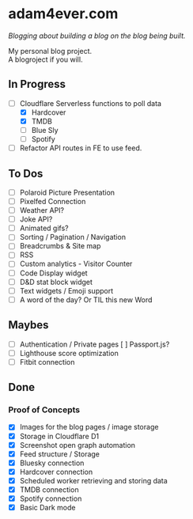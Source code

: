 # adam4ever.com

_Blogging about building a blog on the blog being built._

My personal blog project.  
A blogroject if you will.

## In Progress

- [ ] Cloudflare Serverless functions to poll data
  - [x] Hardcover
  - [x] TMDB
  - [ ] Blue Sly
  - [ ] Spotify
- [ ] Refactor API routes in FE to use feed.

## To Dos

- [ ] Polaroid Picture Presentation
- [ ] Pixelfed Connection
- [ ] Weather API?
- [ ] Joke API?
- [ ] Animated gifs?
- [ ] Sorting / Pagination / Navigation
- [ ] Breadcrumbs & Site map
- [ ] RSS
- [ ] Custom analytics - Visitor Counter
- [ ] Code Display widget
- [ ] D&D stat block widget
- [ ] Text widgets / Emoji support
- [ ] A word of the day? Or TIL this new Word

## Maybes

- [ ] Authentication / Private pages
  [ ] Passport.js?
- [ ] Lighthouse score optimization
- [ ] Fitbit connection

## Done

### Proof of Concepts

- [x] Images for the blog pages / image storage
- [x] Storage in Cloudflare D1
- [x] Screenshot open graph automation
- [x] Feed structure / Storage
- [x] Bluesky connection
- [x] Hardcover connection
- [x] Scheduled worker retrieving and storing data
- [x] TMDB connection
- [x] Spotify connection
- [x] Basic Dark mode 
